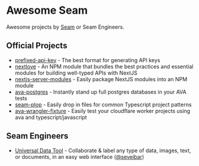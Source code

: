 # Awesome Seam

Awesome projects by [Seam](https://seam.co) or Seam Engineers.

## Official Projects

* [prefixed-api-key](https://github.com/seamapi/prefixed-api-key) - The best format for generating API keys
* [nextlove](https://github.com/seamapi/nextlove) - An NPM module that bundles the best practices and essential modules for building well-typed APIs with NextJS
* [nextjs-server-modules](https://github.com/seamapi/nextjs-server-modules) - Easily package NextJS modules into an NPM module
* [ava-postgres](https://github.com/seamapi/ava-postgres) - Instantly stand up full postgres databases in your AVA tests
* [seam-plop](https://github.com/seamapi/seam-plop) - Easily drop in files for common Typescript project patterns
* [ava-wrangler-fixture](https://github.com/seamapi/ava-wrangler-fixture) - Easily test your cloudflare worker projects using ava and typescript/javascript


## Seam Engineers

* [Universal Data Tool](https://github.com/UniversalDataTool/universal-data-tool) - Collaborate & label any type of data, images, text, or documents, in an easy web interface ([@seveibar](https://github.com/seveibar))
